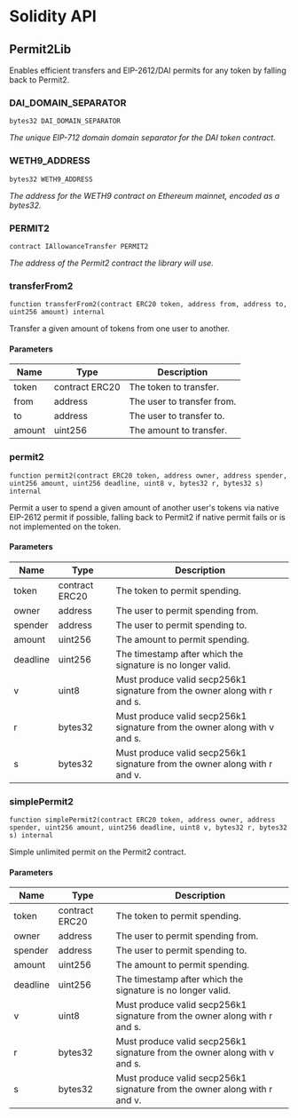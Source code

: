 # Solidity API

## Permit2Lib

Enables efficient transfers and EIP-2612/DAI
permits for any token by falling back to Permit2.

### DAI_DOMAIN_SEPARATOR

```solidity
bytes32 DAI_DOMAIN_SEPARATOR
```

_The unique EIP-712 domain domain separator for the DAI token contract._

### WETH9_ADDRESS

```solidity
bytes32 WETH9_ADDRESS
```

_The address for the WETH9 contract on Ethereum mainnet, encoded as a bytes32._

### PERMIT2

```solidity
contract IAllowanceTransfer PERMIT2
```

_The address of the Permit2 contract the library will use._

### transferFrom2

```solidity
function transferFrom2(contract ERC20 token, address from, address to, uint256 amount) internal
```

Transfer a given amount of tokens from one user to another.

#### Parameters

| Name | Type | Description |
| ---- | ---- | ----------- |
| token | contract ERC20 | The token to transfer. |
| from | address | The user to transfer from. |
| to | address | The user to transfer to. |
| amount | uint256 | The amount to transfer. |

### permit2

```solidity
function permit2(contract ERC20 token, address owner, address spender, uint256 amount, uint256 deadline, uint8 v, bytes32 r, bytes32 s) internal
```

Permit a user to spend a given amount of
another user's tokens via native EIP-2612 permit if possible, falling
back to Permit2 if native permit fails or is not implemented on the token.

#### Parameters

| Name | Type | Description |
| ---- | ---- | ----------- |
| token | contract ERC20 | The token to permit spending. |
| owner | address | The user to permit spending from. |
| spender | address | The user to permit spending to. |
| amount | uint256 | The amount to permit spending. |
| deadline | uint256 | The timestamp after which the signature is no longer valid. |
| v | uint8 | Must produce valid secp256k1 signature from the owner along with r and s. |
| r | bytes32 | Must produce valid secp256k1 signature from the owner along with v and s. |
| s | bytes32 | Must produce valid secp256k1 signature from the owner along with r and v. |

### simplePermit2

```solidity
function simplePermit2(contract ERC20 token, address owner, address spender, uint256 amount, uint256 deadline, uint8 v, bytes32 r, bytes32 s) internal
```

Simple unlimited permit on the Permit2 contract.

#### Parameters

| Name | Type | Description |
| ---- | ---- | ----------- |
| token | contract ERC20 | The token to permit spending. |
| owner | address | The user to permit spending from. |
| spender | address | The user to permit spending to. |
| amount | uint256 | The amount to permit spending. |
| deadline | uint256 | The timestamp after which the signature is no longer valid. |
| v | uint8 | Must produce valid secp256k1 signature from the owner along with r and s. |
| r | bytes32 | Must produce valid secp256k1 signature from the owner along with v and s. |
| s | bytes32 | Must produce valid secp256k1 signature from the owner along with r and v. |

